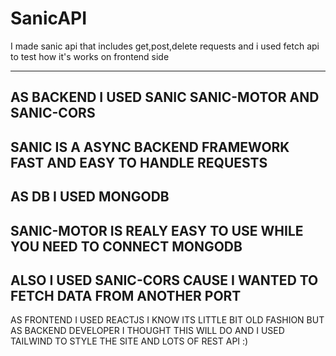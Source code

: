 # SanicAPI
I made sanic api that includes get,post,delete requests and i used fetch api to test how it's works on frontend side


---


AS BACKEND I USED SANIC SANIC-MOTOR AND SANIC-CORS
---


SANIC IS A ASYNC BACKEND FRAMEWORK FAST AND EASY TO HANDLE REQUESTS
---


AS DB I USED MONGODB
---


SANIC-MOTOR IS REALY EASY TO USE WHILE YOU NEED TO CONNECT MONGODB 
---


ALSO I USED SANIC-CORS CAUSE I WANTED TO FETCH DATA FROM ANOTHER PORT
---

AS FRONTEND I USED REACTJS I KNOW ITS LITTLE BIT OLD FASHION BUT AS BACKEND DEVELOPER I THOUGHT THIS WILL DO AND I USED TAILWIND TO STYLE THE SITE AND LOTS OF REST API :)
